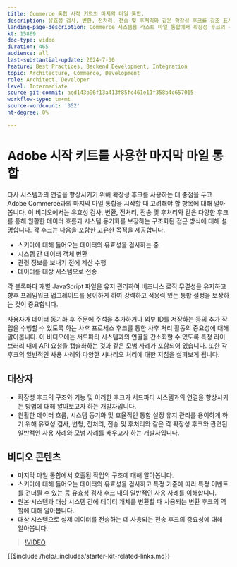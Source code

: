 ```yaml
---
title: Commerce 통합 시작 키트의 마지막 마일 통합.
description: 유효성 검사, 변환, 전처리, 전송 및 후처리와 같은 확장성 후크를 강조 표시하는 Commerce의 마지막 마일 통합​.
landing-page-description: Commerce 시스템용 라스트 마일 통합에서 확장성 후크의 구조와 기능에 대해 알아봅니다.
kt: 15869
doc-type: video
duration: 465
audience: all
last-substantial-update: 2024-7-30
feature: Best Practices, Backend Development, Integration
topic: Architecture, Commerce, Development
role: Architect, Developer
level: Intermediate
source-git-commit: aed143b96f13a413f85fc461e11f358b4c657015
workflow-type: tm+mt
source-wordcount: '352'
ht-degree: 0%

---
```


# Adobe 시작 키트를 사용한 마지막 마일 통합

타사 시스템과의 연결을 향상시키기 위해 확장성 후크를 사용하는 데 중점을 두고 Adobe Commerce과의 마지막 마일 통합을 시작할 때 고려해야 할 항목에 대해 알아봅니다. 이 비디오에서는 유효성 검사, 변환, 전처리, 전송 및 후처리와 같은 다양한 후크를 통해 원활한 데이터 흐름과 시스템 동기화를 보장하는 구조화된 접근 방식에 대해 설명합니다. 각 후크는 다음을 포함한 고유한 목적을 제공합니다.

* 스키마에 대해 들어오는 데이터의 유효성을 검사하는 중
* 시스템 간 데이터 객체 변환
* 관련 정보를 보내기 전에 계산 수행
* 데이터를 대상 시스템으로 전송

각 블록마다 개별 JavaScript 파일을 유지 관리하여 비즈니스 로직 무결성을 유지하고 향후 프레임워크 업그레이드를 용이하게 하여 강력하고 적응력 있는 통합 설정을 보장하는 것이 중요합니다.

사용자가 데이터 동기화 후 주문에 주석을 추가하거나 외부 ID를 저장하는 등의 추가 작업을 수행할 수 있도록 하는 사후 프로세스 후크를 통한 사후 처리 활동의 중요성에 대해 알아봅니다. 이 비디오에는 서드파티 시스템과의 연결을 간소화할 수 있도록 특정 라이브러리 내에 API 요청을 캡슐화하는 것과 같은 모범 사례가 포함되어 있습니다. 또한 각 후크의 일반적인 사용 사례와 다양한 시나리오 처리에 대한 지침을 살펴보게 됩니다.

## 대상자

* 확장성 후크의 구조와 기능 및 이러한 후크가 서드파티 시스템과의 연결을 향상시키는 방법에 대해 알아보고자 하는 개발자입니다.
* 원활한 데이터 흐름, 시스템 동기화 및 효율적인 통합 설정 유지 관리를 용이하게 하기 위해 유효성 검사, 변형, 전처리, 전송 및 후처리와 같은 각 확장성 후크와 관련된 일반적인 사용 사례와 모범 사례를 배우고자 하는 개발자입니다. &#x200B;

## 비디오 콘텐츠

* 마지막 마일 통합에서 호출된 작업의 구조에 대해 알아봅니다.
* 스키마에 대해 들어오는 데이터의 유효성을 검사하고 특정 기준에 따라 특정 이벤트를 건너뛸 수 있는 등 유효성 검사 후크 내의 일반적인 사용 사례를 이해합니다. &#x200B;
* 원본 시스템과 대상 시스템 간에 데이터 개체를 변환할 때 사용되는 변환 후크의 역할에 대해 알아봅니다.
* 대상 시스템으로 실제 데이터를 전송하는 데 사용되는 전송 후크의 중요성에 대해 알아봅니다.

>[!VIDEO](https://video.tv.adobe.com/v/3431692?learn=on)

{{$include /help/_includes/starter-kit-related-links.md}}
